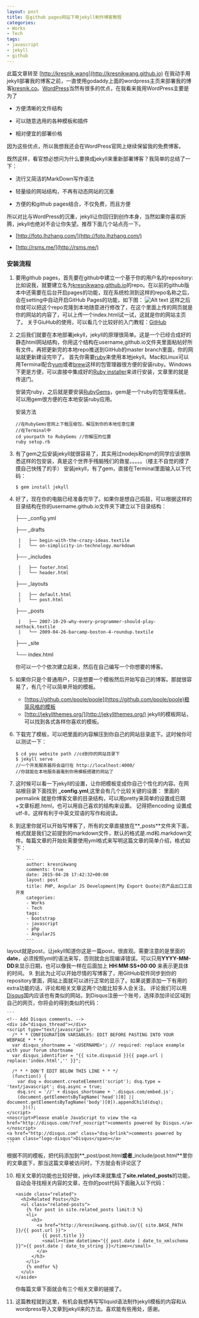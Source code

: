 ```yaml
---
layout: post
title: 在github pages网站下用jekyll制作博客教程
categories:
- Works
- Tech
tags:
- javascript
- jekyll
- github
---
```

此篇文章转至 [http://kresnik.wang](http://kresnikwang.github.io)
在我动手用jekyll部署我的博客之前，一直使用godaddy上面的wordpress主页来部署我的博客[kresnik.co](kresnik.co)。[WordPress](wordpress.com)当然有很多的优点，在我看来我用WordPress主要是为了

- 方便清晰的文件结构

- 可以随意选用的各种模板和插件

- 相对便宜的部署价格

因为这些优点，所以我想我还会在WordPress官网上继续保留我的免费博客。

既然这样，看官想必想问为什么要换成jekyll来重新部署博客？我简单的总结了一下：

- 流行又简洁的MarkDown写作语法

- 轻量级的网站结构，不再有动态网站的沉重

- 方便的和github pages结合，不仅免费，而且方便

所以对比与WordPress的沉重，jekyll让你回归到创作本身，当然如果你喜欢折腾，jekyll也绝对不会让你失望。推荐下面几个站点亮一下。

- [http://foto.lhzhang.com/](http://foto.lhzhang.com/)

- [http://rsms.me/](http://rsms.me/)

### 安装流程

1. 要用github pages，首先要在github中建立一个基于你的用户名的repository: 比如说我，就要建立名为[kresnikwang.github.io](https://github.com/kresnikwang/kresnikwang.github.io)的repo。在以前的github版本中还需要在后台开启pages的功能，现在系统检测到这样的repo名称之后，会在setting中自动开启GitHub Pages的功能，如下图：
![Alt text](http://kresnikwang.github.io/assets/media/06-2015/kresnikwang.github.io.png)
这样之后你就可以把这个repo克隆到本地随意进行修改了，在这个里面上传的网页就是你的网站的内容了，可以上传一个index.html试一试，这就是你的网站主页了。
关于GiuHub的使用，可以看几个比较好的入门教程：[GitHub](http://www.zhihu.com/question/20070065)
2. 之后我们就要在本地部署jekyll，jekyll的原理很简单。这是一个已经合成好的静态html网站结构，你用这个结构在username,github.io文件夹里面粘帖好所有文件。再把更新完的本地repo推送到GitHub的master branch里面，你的网站就更新建设完毕了。
首先你需要[ruby](https://www.ruby-lang.org/en/)来使用本地jekyll。Mac和Linux可以用Terminal配合[yum](http://yum.baseurl.org/)或者[brew](http://brew.sh/)这样的包管理器很方便的安装ruby。Windows下更是方便，可以直接中集成好的[Ruby installer](http://rubyinstaller.org/)来进行安装，文章里的就是传送门。

	安装完ruby，之后就是要安装[RubyGems](https://rubygems.org/pages/download)，gem是一个ruby的包管理系统，可以用gem很方便的在本地安装ruby应用。

	安装方法

	```
	//在RubyGems官网上下载压缩包，解压到你的本地任意位置
	//在Terminal中
	cd yourpath to RubyGems //你解压的位置
	ruby setup.rb

	```

3. 有了gem之后安装jekyll就很容易了，其实用过nodejs和npm的同学应该很熟悉这样的包安装，真是这个世界手残脑残们的救星。。。。。（楼主不自觉的摸了摸自己快残了的手）
安装jekyll，有了gem，直接在Terminal里面输入以下代码：

	```
	$ gem install jekyll 
	```
4. 好了，现在你的电脑已经准备完毕了。如果你是想自己捣鼓，可以根据这样的目录结构在你的username.github.io文件夹下建立以下目录结构：
	
	├── _config.yml

	├── _drafts

		|   ├── begin-with-the-crazy-ideas.textile
		|   └── on-simplicity-in-technology.markdown

	├── _includes

		|   ├── footer.html
		|   └── header.html

	├── _layouts

		|   ├── default.html
		|   └── post.html

	├── _posts

		|   ├── 2007-10-29-why-every-programmer-should-play-nethack.textile
		|   └── 2009-04-26-barcamp-boston-4-roundup.textile

	├── _site

	└── index.html

	
	你可以一个个依次建立起来，然后在自己编写一个你想要的博客。
5. 如果你只是个普通用户，只是想要一个模板然后开始写自己的博客。那就很容易了，有几个可以简单开始的模板。
	-	[https://github.com/poole/poole](https://github.com/poole/poole)极简风格的模板
    -   [http://jekyllthemes.org/](http://jekyllthemes.org/)	jekyll的模板网站，可以找到各式各样你喜欢的模板。
6. 下载完了模板，可以吧里面的内容解压到你自己的网站目录底下。这时候你可以测试一下：

	```
	$ cd you website path //cd到你的网站目录下
	$ jekyll serve
	//一个开发服务器将会运行在 http://localhost:4000/
	//你就能在本地服务器看到你用模板搭建的网站了
	```
7. 这时候可以看一下jekyll的设置，让你把模板变成你自己个性化的内容。在网站根目录下面找到	**_config.yml**,这里会有几个比较关键的设置：
里面的permalink 就是你博客文章的目录结构，可以用pretty来简单的设置成日期+文章标题.html，也可以用自己喜欢的结构来设置。
记得把encoding 设置成utf-8，这样有利于中英文双语的写作和阅读。
8. 到这里你就可以开始写博客了，所有的文章直接放在**_posts**文件夹下面，格式就是我们之前提到的markdown文件，默认的格式是.md和.markdown文件。每篇文章的开始处需要使用yml格式来写明这篇文章的简单介绍，格式如下：

	```
		---
		author: kresnikwang
		comments: true
		date: 2015-04-28 17:42:32+00:00
		layout: post
		title: PHP, Angular JS Development|My Export Quote|农产品出口工具开发
		categories:
		- Works
		- Tech
		tags:
		- bootstrap
		- javascript
		- php
		- AngularJS
		---
	```
layout就是post，让jekyll知道你这是一篇post，很直观。需要注意的是里面的**date**，必须按照yml的语法来写，否则就会出现编译错误。可以只用**YYYY-MM-DD**来显示日期，也可以像我一样在后面加上 **HH:MM:SS+00:00** 来表示更具体的时间。
9. 到此为止可以开始尽情的写博客了，用GitHub软件同步到你的repository里面，网站上面就可以进行正常的显示了。如果说要添加一下有用的extra功能的话，评论和相关文章这两个功能比较多人会关注。
评论我们可以用[Disqus](https://disqus.com/)国内应该也有类似的网站，到Disqus注册一个账号，选择添加评论区域到自己的网页，你将会的得到类似的代码：

	```
	<!-- Add Disqus comments. -->
	<div id="disqus_thread"></div>
	<script type="text/javascript">
	  /* * * CONFIGURATION VARIABLES: EDIT BEFORE PASTING INTO YOUR WEBPAGE * * */
	  var disqus_shortname = '<USERNAME>'; // required: replace example with your forum shortname
	  var disqus_identifier = "{{ site.disqusid }}{{ page.url | replace:'index.html','' }}";
		
	  /* * * DON'T EDIT BELOW THIS LINE * * */
	  (function() {
	    var dsq = document.createElement('script'); dsq.type = 'text/javascript'; dsq.async = true;
	    dsq.src = '//' + disqus_shortname + '.disqus.com/embed.js';
	    (document.getElementsByTagName('head')[0] || document.getElementsByTagName('body')[0]).appendChild(dsq);
		  })();
	</script>
	<noscript>Please enable JavaScript to view the <a href="http://disqus.com/?ref_noscript">comments powered by Disqus.</a></noscript>
	<a href="http://disqus.com" class="dsq-brlink">comments powered by <span class="logo-disqus">Disqus</span></a>
	```
根据不同的模板，把代码添加到**_post/post.html**或者**_include/post.html**里你的文章底下，那当这篇文章被访问时，下方就会有评论区了

10. 相关文章的功能也比较好做，jekyll本来就集成了**site.related_posts**的功能，自动会寻找相关内容的文章，在你的post代码下面融入以下代码：

	```
	<aside class="related">
	  <h2>Related Posts</h2>
	  <ul class="related-posts">
	    {% for post in site.related_posts limit:3 %}
	    <li>
	      <h3>
	        <a href="http://kresnikwang.github.io/{{ site.BASE_PATH }}/{{ post.url }}">
	          {{ post.title }}
	          <small><time datetime="{{ post.date | date_to_xmlschema }}">{{ post.date | date_to_string }}</time></small>
	        </a>
	      </h3>
	    </li>
	    {% endfor %}
	  </ul>
	</aside>
	```
	你每篇文章下面就会有三个相关文章的链接了。

11. 这篇教程就到这里，有机会我想再写写liquid语法制作jekyll模板的内容和从wordpress导入文章到jekyll来的方法。喜欢能有些用处，感谢。
